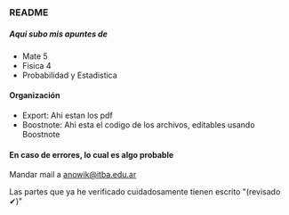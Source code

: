 ### README

##### Aqui subo mis apuntes de 

- Mate 5
- Fisica 4
- Probabilidad y Estadistica

#### Organización

- Export: Ahi estan los pdf
- Boostnote: Ahi esta el codigo de los archivos, editables usando Boostnote

#### En caso de errores, lo cual es algo probable

Mandar mail a anowik@itba.edu.ar

Las partes que ya he verificado cuidadosamente tienen escrito "(revisado ✔)"

